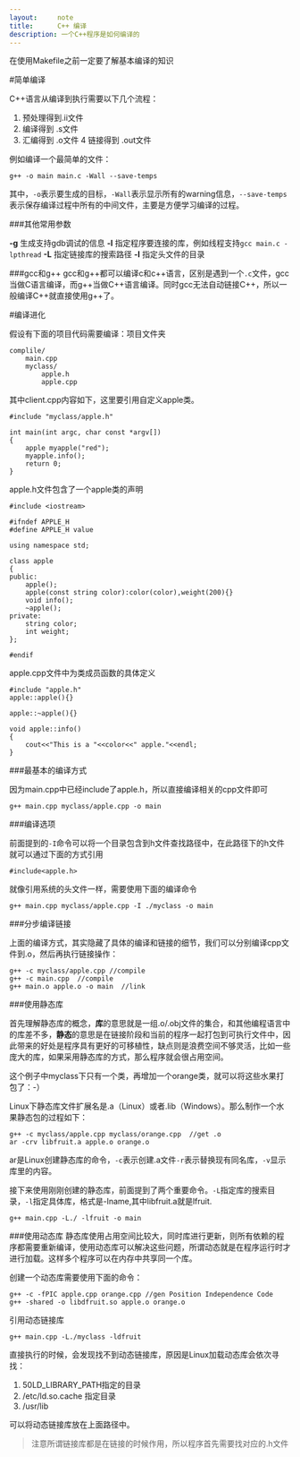 ```yaml
---
layout:     note
title:      C++ 编译
description: 一个C++程序是如何编译的
---
```



在使用Makefile之前一定要了解基本编译的知识

#简单编译

C++语言从编译到执行需要以下几个流程：

1. 预处理得到.ii文件
2. 编译得到 .s文件
3. 汇编得到 .o文件
4  链接得到 .out文件

例如编译一个最简单的文件：

    g++ -o main main.c -Wall --save-temps

其中，`-o`表示要生成的目标，`-Wall`表示显示所有的warning信息，`--save-temps`表示保存编译过程中所有的中间文件，主要是方便学习编译的过程。

###其他常用参数

**-g** 生成支持gdb调试的信息
**-l** 指定程序要连接的库，例如线程支持`gcc main.c -lpthread`
**-L** 指定链接库的搜索路径
**-I** 指定头文件的目录


###gcc和g++
gcc和g++都可以编译c和c++语言，区别是遇到一个`.c`文件，gcc当做C语言编译，而g++当做C++语言编译。同时gcc无法自动链接C++，所以一般编译C++就直接使用g++了。


#编译进化

假设有下面的项目代码需要编译：项目文件夹
    
    complile/
        main.cpp
        myclass/
            apple.h
            apple.cpp

其中client.cpp内容如下，这里要引用自定义apple类。

    #include "myclass/apple.h"

    int main(int argc, char const *argv[])
    {
        apple myapple("red");
        myapple.info();
        return 0;
    }

apple.h文件包含了一个apple类的声明


    #include <iostream>

    #ifndef APPLE_H
    #define APPLE_H value

    using namespace std;

    class apple
    {
    public:
        apple();
        apple(const string color):color(color),weight(200){}
        void info();    
        ~apple();
    private:
        string color;
        int weight;
    };

    #endif

apple.cpp文件中为类成员函数的具体定义


    #include "apple.h"
    apple::apple(){}

    apple::~apple(){}

    void apple::info()
    {
        cout<<"This is a "<<color<<" apple."<<endl;
    }



###最基本的编译方式

因为main.cpp中已经include了apple.h，所以直接编译相关的cpp文件即可

    g++ main.cpp myclass/apple.cpp -o main

###编译选项

前面提到的`-I`命令可以将一个目录包含到h文件查找路径中，在此路径下的h文件就可以通过下面的方式引用

    #include<apple.h>

就像引用系统的头文件一样，需要使用下面的编译命令

    g++ main.cpp myclass/apple.cpp -I ./myclass -o main

###分步编译链接

上面的编译方式，其实隐藏了具体的编译和链接的细节，我们可以分别编译cpp文件到.o，然后再执行链接操作：

    g++ -c myclass/apple.cpp //compile
    g++ -c main.cpp  //compile
    g++ main.o apple.o -o main  //link

###使用静态库

首先理解静态库的概念，**库**的意思就是一组.o/.obj文件的集合，和其他编程语言中的库差不多，**静态**的意思是在链接阶段和当前的程序一起打包到可执行文件中，因此带来的好处是程序具有更好的可移植性，缺点则是浪费空间不够灵活，比如一些庞大的库，如果采用静态库的方式，那么程序就会很占用空间。

这个例子中myclass下只有一个类，再增加一个orange类，就可以将这些水果打包了：-）

Linux下静态库文件扩展名是.a（Linux）或者.lib（Windows）。那么制作一个水果静态包的过程如下：

    g++ -c myclass/apple.cpp myclass/orange.cpp  //get .o
    ar -crv libfruit.a apple.o orange.o

ar是Linux创建静态库的命令，`-c`表示创建.a文件`-r`表示替换现有同名库，`-v`显示库里的内容。

接下来使用刚刚创建的静态库，前面提到了两个重要命令。`-L`指定库的搜索目录，`-l`指定具体库，格式是-lname,其中libfruit.a就是lfruit.

    g++ main.cpp -L./ -lfruit -o main

###使用动态库
静态库使用占用空间比较大，同时库进行更新，则所有依赖的程序都需要重新编译，使用动态库可以解决这些问题，所谓动态就是在程序运行时才进行加载。这样多个程序可以在内存中共享同一个库。

创建一个动态库需要使用下面的命令：

    g++ -c -fPIC apple.cpp orange.cpp //gen Position Independence Code
    g++ -shared -o libdfruit.so apple.o orange.o

引用动态链接库

    g++ main.cpp -L./myclass -ldfruit

直接执行的时候，会发现找不到动态链接库，原因是Linux加载动态库会依次寻找：

1. 50LD_LIBRARY_PATH指定的目录
2. /etc/ld.so.cache 指定目录
3. /usr/lib

可以将动态链接库放在上面路径中。

> 注意所谓链接库都是在链接的时候作用，所以程序首先需要找对应的.h文件



